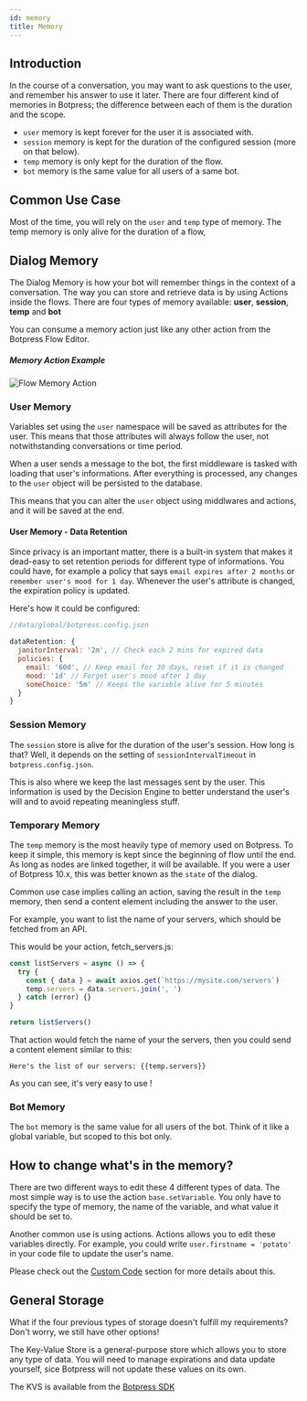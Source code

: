 ```yaml
---
id: memory
title: Memory
---
```


## Introduction

In the course of a conversation, you may want to ask questions to the user, and remember his answer to use it later. There are four different kind of memories in Botpress; the difference between each of them is the duration and the scope.

- `user` memory is kept forever for the user it is associated with.
- `session` memory is kept for the duration of the configured session (more on that below).
- `temp` memory is only kept for the duration of the flow.
- `bot` memory is the same value for all users of a same bot.

## Common Use Case

Most of the time, you will rely on the `user` and `temp` type of memory. The temp memory is only alive for the duration of a flow,

## Dialog Memory

The Dialog Memory is how your bot will remember things in the context of a conversation. The way you can store and retrieve data is by using Actions inside the flows. There are four types of memory available: **user**, **session**, **temp** and **bot**

You can consume a memory action just like any other action from the Botpress Flow Editor.

##### Memory Action Example

![Flow Memory Action](assets/flow-memory-action.png)

### User Memory

Variables set using the `user` namespace will be saved as attributes for the user. This means that those attributes will always follow the user, not notwithstanding conversations or time period.

When a user sends a message to the bot, the first middleware is tasked with loading that user's informations. After everything is processed, any changes to the `user` object will be persisted to the database.

This means that you can alter the `user` object using middlwares and actions, and it will be saved at the end.

#### User Memory - Data Retention

Since privacy is an important matter, there is a built-in system that makes it dead-easy to set retention periods for different type of informations. You could have, for example a policy that says `email expires after 2 months` or `remember user's mood for 1 day`. Whenever the user's attribute is changed, the expiration policy is updated.

Here's how it could be configured:

```js
//data/global/botpress.config.json

dataRetention: {
  janitorInterval: '2m', // Check each 2 mins for expired data
  policies: {
    email: '60d', // Keep email for 30 days, reset if it is changed
    mood: '1d' // Forget user's mood after 1 day
    someChoice: '5m' // Keeps the variable alive for 5 minutes
  }
}
```

### Session Memory

The `session` store is alive for the duration of the user's session. How long is that? Well, it depends on the setting of `sessionIntervalTimeout` in `botpress.config.json`.

This is also where we keep the last messages sent by the user. This information is used by the Decision Engine to better understand the user's will and to avoid repeating meaningless stuff.

### Temporary Memory

The `temp` memory is the most heavily type of memory used on Botpress. To keep it simple, this memory is kept since the beginning of flow until the end. As long as nodes are linked together, it will be available. If you were a user of Botpress 10.x, this was better known as the `state` of the dialog.

Common use case implies calling an action, saving the result in the `temp` memory, then send a content element including the answer to the user.

For example, you want to list the name of your servers, which should be fetched from an API.

This would be your action, fetch_servers.js:

```js
const listServers = async () => {
  try {
    const { data } = await axios.get(`https://mysite.com/servers`)
    temp.servers = data.servers.join(', ')
  } catch (error) {}
}

return listServers()
```

That action would fetch the name of your the servers, then you could send a content element similar to this:

`Here's the list of our servers: {{temp.servers}}`

As you can see, it's very easy to use !

### Bot Memory

The `bot` memory is the same value for all users of the bot. Think of it like a global variable, but scoped to this bot only.

## How to change what's in the memory?

There are two different ways to edit these 4 different types of data. The most simple way is to use the action `base.setVariable`. You only have to specify the type of memory, the name of the variable, and what value it should be set to.

Another common use is using actions. Actions allows you to edit these variables directly. For example, you could write `user.firstname = 'potato'` in your code file to update the user's name.

Please check out the [Custom Code](/docs/main/code#actions) section for more details about this.

## General Storage

What if the four previous types of storage doesn't fulfill my requirements? Don't worry, we still have other options!

The Key-Value Store is a general-purpose store which allows you to store any type of data. You will need to manage expirations and data update yourself, sice Botpress will not update these values on its own.

The KVS is available from the [Botpress SDK](https://botpress.io/reference/modules/_botpress_sdk_.kvs.html)
